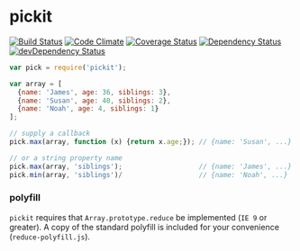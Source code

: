 # pickit

[![Build Status](https://travis-ci.org/jamestalmage/pick.svg?branch=master)](https://travis-ci.org/jamestalmage/pick)
[![Code Climate](https://codeclimate.com/github/jamestalmage/pick/badges/gpa.svg)](https://codeclimate.com/github/jamestalmage/pick)
[![Coverage Status](https://coveralls.io/repos/jamestalmage/pick/badge.svg)](https://coveralls.io/r/jamestalmage/pick)
[![Dependency Status](https://david-dm.org/jamestalmage/pick.svg)](https://david-dm.org/jamestalmage/pick)
[![devDependency Status](https://david-dm.org/jamestalmage/pick/dev-status.svg)](https://david-dm.org/jamestalmage/pick#info=devDependencies)

```javascript
var pick = require('pickit');

var array = [
  {name: 'James', age: 36, siblings: 3},
  {name: 'Susan', age: 40, siblings: 2},
  {name: 'Noah', age: 4, siblings: 1}
];

// supply a callback
pick.max(array, function (x) {return x.age;}); // {name: 'Susan', ...}

// or a string property name
pick.max(array, 'siblings');                   // {name: 'James', ...}
pick.min(array, 'siblings')/                   // {name: 'Noah', ...}
```

### polyfill

`pickit` requires that `Array.prototype.reduce` be implemented (`IE 9` or greater).
A copy of the standard polyfill is included for your convenience (`reduce-polyfill.js`).